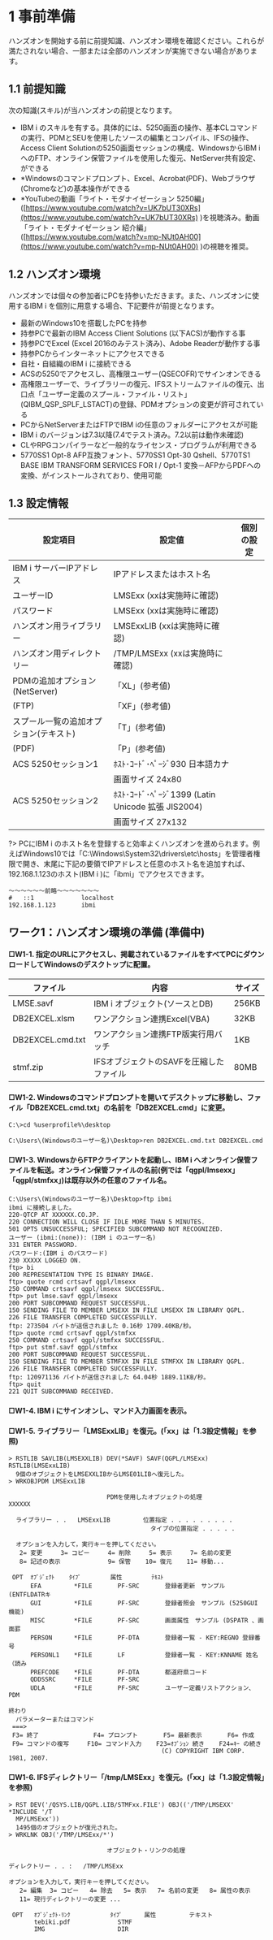 # 1 事前準備

ハンズオンを開始する前に前提知識、ハンズオン環境を確認ください。これらが満たされない場合、一部または全部のハンズオンが実施できない場合があります。

## 1.1 前提知識

次の知識(スキル)が当ハンズオンの前提となります。

* IBM i のスキルを有する。具体的には、5250画面の操作、基本CLコマンドの実行、PDMとSEUを使用したソースの編集とコンパイル、IFSの操作、Access Client Solutionの5250画面セッションの構成、WindowsからIBM i へのFTP、オンライン保管ファイルを使用した復元、NetServer共有設定、ができる
* *Windowsのコマンドプロンプト、Excel、Acrobat(PDF)、Webブラウザ(Chromeなど)の基本操作ができる
* *YouTubeの動画「ライト・モダナイゼーション 5250編」([https://www.youtube.com/watch?v=UK7bUT30XRs](https://www.youtube.com/watch?v=UK7bUT30XRs) )を視聴済み。動画「ライト・モダナイゼーション 紹介編」([https://www.youtube.com/watch?v=mp-NUt0AH00](https://www.youtube.com/watch?v=mp-NUt0AH00) )の視聴を推奨。

## 1.2 ハンズオン環境

ハンズオンでは個々の参加者にPCを持参いただきます。また、ハンズオンに使用するIBM i を個別に用意する場合、下記要件が前提となります。

* 最新のWindows10を搭載したPCを持参
* 持参PCで最新のIBM Access Client Solutions (以下ACS)が動作する事
* 持参PCでExcel (Excel 2016のみテスト済み)、Adobe Readerが動作する事
* 持参PCからインターネットにアクセスできる
* 自社・自組織のIBM i に接続できる
* ACSの5250でアクセスし、高権限ユーザー(QSECOFR)でサインオンできる
* 高権限ユーザーで、ライブラリーの復元、IFSストリームファイルの復元、出口点「ユーザー定義のスプール・ファイル・リスト」(QIBM_QSP_SPLF_LSTACT)の登録、PDMオプションの変更が許可されている
* PCからNetServerまたはFTPでIBM iの任意のフォルダーにアクセスが可能
* IBM i のバージョンは7.3以降(7.4でテスト済み。7.2以前は動作未確認)
* CLやRPGコンパイラーなど一般的なライセンス・プログラムが利用できる
* 5770SS1 Opt-8 AFP互換フォント、5770SS1 Opt-30 Qshell、5770TS1 BASE IBM TRANSFORM SERVICES FOR I / Opt-1 変換－AFPからPDFへの変換、がインストールされており、使用可能

## 1.3 設定情報

|設定項目|設定値|個別の設定|
|-------|-----|----------|
|IBM i サーバーIPアドレス|IPアドレスまたはホスト名||
|ユーザーID|LMSExx (xxは実施時に確認)||
|パスワード|LMSExx (xxは実施時に確認)||
|ハンズオン用ライブラリー|LMSExxLIB (xxは実施時に確認)||
|ハンズオン用ディレクトリー|/TMP/LMSExx (xxは実施時に確認)||
|PDMの追加オプション(NetServer)|「XL」(参考値)	||
|                  (FTP)|「XF」(参考値)||
|スプール一覧の追加オプション(テキスト)|「T」(参考値)||
|                          (PDF)|「P」(参考値)||
|ACS 5250セッション1|ﾎｽﾄ･ｺｰﾄﾞ･ﾍﾟｰｼﾞ930 日本語カナ||
||画面サイズ 24x80||
|ACS 5250セッション2|ﾎｽﾄ･ｺｰﾄﾞ･ﾍﾟｰｼﾞ1399 (Latin Unicode 拡張 JIS2004)||
||画面サイズ 27x132||

?> PCにIBM i のホスト名を登録すると効率よくハンズオンを進められます。例えばWindows10では「C:\Windows\System32\drivers\etc\hosts」を管理者権限で開き、末尾に下記の要領でIPアドレスと任意のホスト名を追加すれば、192.168.1.123のホスト(IBM i )に「ibmi」でアクセスできます。
```
～～～～～～前略～～～～～～～
#	::1             localhost
192.168.1.123		ibmi
```

## ワーク1：ハンズオン環境の準備 (準備中)

#### □W1-1. 指定のURLにアクセスし、掲載されているファイルをすべてPCにダウンロードしてWindowsのデスクトップに配置。

|ファイル|内容|サイズ|
|-------|----|-----|
|LMSE.savf|IBM i オブジェクト(ソースとDB)|256KB|
|DB2EXCEL.xlsm|ワンアクション連携Excel(VBA)|32KB|
|DB2EXCEL.cmd.txt|ワンアクション連携FTP版実行用バッチ|1KB|
|stmf.zip|IFSオブジェクトのSAVFを圧縮したファイル|80MB|

#### □W1-2. Windowsのコマンドプロンプトを開いてデスクトップに移動し、ファイル「DB2EXCEL.cmd.txt」の名前を「DB2EXCEL.cmd」に変更。

```
C:\>cd %userprofile%\desktop

C:\Users\(Windowsのユーザー名)\Desktop>ren DB2EXCEL.cmd.txt DB2EXCEL.cmd
```

#### □W1-3. WindowsからFTPクライアントを起動し、IBM i へオンライン保管ファイルを転送。オンライン保管ファイルの名前(例では「qgpl/lmsexx」「qgpl/stmfxx」)は既存以外の任意のファイル名。

```
C:\Users\(Windowsのユーザー名)\Desktop>ftp ibmi
ibmi に接続しました。
220-QTCP AT XXXXXX.CO.JP.
220 CONNECTION WILL CLOSE IF IDLE MORE THAN 5 MINUTES.
501 OPTS UNSUCCESSFUL; SPECIFIED SUBCOMMAND NOT RECOGNIZED.
ユーザー (ibmi:(none)): (IBM i のユーザー名)
331 ENTER PASSWORD. 
パスワード:(IBM i のパスワード)
230 XXXXX LOGGED ON.
ftp> bi
200 REPRESENTATION TYPE IS BINARY IMAGE.
ftp> quote rcmd crtsavf qgpl/lmsexx
250 COMMAND crtsavf qgpl/lmsexx SUCCESSFUL.
ftp> put lmse.savf qgpl/lmsexx
200 PORT SUBCOMMAND REQUEST SUCCESSFUL.
150 SENDING FILE TO MEMBER LMSEXX IN FILE LMSEXX IN LIBRARY QGPL.
226 FILE TRANSFER COMPLETED SUCCESSFULLY.
ftp: 273504 バイトが送信されました 0.16秒 1709.40KB/秒。
ftp> quote rcmd crtsavf qgpl/stmfxx
250 COMMAND crtsavf qgpl/stmfxx SUCCESSFUL.
ftp> put stmf.savf qgpl/stmfxx
200 PORT SUBCOMMAND REQUEST SUCCESSFUL.
150 SENDING FILE TO MEMBER STMFXX IN FILE STMFXX IN LIBRARY QGPL.
226 FILE TRANSFER COMPLETED SUCCESSFULLY.
ftp: 120971136 バイトが送信されました 64.04秒 1889.11KB/秒。
ftp> quit
221 QUIT SUBCOMMAND RECEIVED.
```

#### □W1-4. IBM i にサインオンし、マンド入力画面を表示。

#### □W1-5. ライブラリー「LMSExxLIB」を復元。(「xx」は「1.3設定情報」を参照)

```
> RSTLIB SAVLIB(LMSEXXLIB) DEV(*SAVF) SAVF(QGPL/LMSExx) RSTLIB(LMSExxLIB)
  9個のオブジェクトをLMSEXXLIBからLMSE01LIBへ復元した。            
> WRKOBJPDM LMSExxLIB

                           PDMを使用したオブジェクトの処理             XXXXXX   
                                                                              
  ライブラリー . .   LMSExxLIB         位置指定 . . . . . . . . .               
                                       タイプの位置指定 . . . . .               
                                                                             
  オプションを入力して，実行キーを押してください。                              
   2= 変更     3= コピー     4= 削除     5= 表示     7= 名前の変更             
   8= 記述の表示             9= 保管    10= 復元    11= 移動...                
                                                                             
 OPT  ｵﾌﾞｼﾞｪｸﾄ    ﾀｲﾌﾟ        属性        ﾃｷｽﾄ                                  
      EFA         *FILE       PF-SRC       登録者更新　サンプル (ENTFLDATRキ  
      GUI         *FILE       PF-SRC       登録者照会　サンプル (5250GUI 機能) 
      MISC        *FILE       PF-SRC       画面属性　サンプル (DSPATR 、画面罫 
      PERSON      *FILE       PF-DTA       登録者一覧 - KEY:REGNO 登録番号      
      PERSONL1    *FILE       LF           登録者一覧 - KEY:KNNAME 姓名（読み  
      PREFCODE    *FILE       PF-DTA       都道府県コード                       
      QDDSSRC     *FILE       PF-SRC                                          
      UDLA        *FILE       PF-SRC       ユーザー定義リストアクション、 PDM   
                                                                        終わり
  パラメーターまたはコマンド                                                   
 ===>                                                                         
 F3= 終了               F4= プロンプト       F5= 最新表示       F6= 作成       
 F9= コマンドの複写     F10= コマンド入力    F23=ｵﾌﾟｼｮﾝ 続き    F24=ｷｰ の続き  
                                          (C) COPYRIGHT IBM CORP. 1981, 2007. 
```

#### □W1-6. IFSディレクトリー「/tmp/LMSExx」を復元。(「xx」は「1.3設定情報」を参照)

```
> RST DEV('/QSYS.LIB/QGPL.LIB/STMFxx.FILE') OBJ(('/TMP/LMSEXX' *INCLUDE '/T
  MP/LMSExx'))
  1495個のオブジェクトが復元された。                              
> WRKLNK OBJ('/TMP/LMSExx/*')

                           オブジェクト・リンクの処理                          
                                                                               
ディレクトリー . . :   /TMP/LMSExx                                            
                                                                               
オプションを入力して，実行キーを押してください。                             
   2= 編集  3= コピー   4= 除去   5= 表示   7= 名前の変更   8= 属性の表示     
   11= 現行ディレクトリーの変更 ...                                            
                                                                               
 OPT   ｵﾌﾞｼﾞｪｸﾄ･ﾘﾝｸ           ﾀｲﾌﾟ      属性         テキスト                 
       tebiki.pdf             STMF                                             
       IMG                    DIR                                              
                                                                               
                                                                               
                                                                               
                                                                               
                                                                               
                                                                               
                                                                               
                                                                       終わり 
パラメーターまたはコマンド                                                    
 ===>                                                                          
 F3= 終了   F4= プロンプト   F5= 最新表示   F9= コマンドの複写   F12= 取り消し
 F17= 位置指定   F22= 全フィールドの表示    F23=ｵﾌﾟｼｮﾝ 続き                   
```
 
#### □W1-7. ディレクトリー「/tmp/LMSExx」を下記いずれかの方法でNetServerの共有に追加。Windowsから「\\(IBM i ホスト名またはIPアドレス)\(共有名)」 で「/tmp/LMSExx」にアクセスできることを確認。

* 方法1：WebブラウザベースのIBM Navigator for iを利用(推奨)
* 方法2：Access for WindowsのSystem i ナビゲーターを利用、
* 方法3：5250画面からQUSRTOOLの「NETS」メニュー を利用

#### □W1-8. IBM i の作業用ファイル「qgpl/lmsexx」「qgpl/stmfxx」をDLTFコマンドで削除。

#### □W1-9. Windowsデスクトップの作業用ファイル「lmse.savf」、「stmf.zip」、「stmf.savf」を削除。
